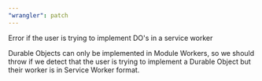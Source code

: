 ```yaml
---
"wrangler": patch
---
```


Error if the user is trying to implement DO's in a service worker

Durable Objects can only be implemented in Module Workers, so we should throw if we detect that
the user is trying to implement a Durable Object but their worker is in Service Worker format.
